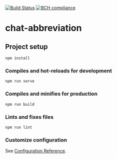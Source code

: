 [![Build Status](https://travis-ci.com/rodrigowaters/chat-abbreviation.svg?branch=master)](https://travis-ci.com/rodrigowaters/chat-abbreviation)
[![BCH compliance](https://bettercodehub.com/edge/badge/rodrigowaters/chat-abbreviation?branch=master)](https://bettercodehub.com/)

# chat-abbreviation

## Project setup
```
npm install
```

### Compiles and hot-reloads for development
```
npm run serve
```

### Compiles and minifies for production
```
npm run build
```

### Lints and fixes files
```
npm run lint
```

### Customize configuration
See [Configuration Reference](https://cli.vuejs.org/config/).
